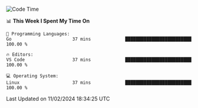 
<!--START_SECTION:waka-->
![Code Time](http://img.shields.io/badge/Code%20Time-1%2C580%20hrs%205%20mins-blue)

📊 **This Week I Spent My Time On** 

```text
💬 Programming Languages: 
Go                       37 mins             █████████████████████████   100.00 % 

🔥 Editors: 
VS Code                  37 mins             █████████████████████████   100.00 % 

💻 Operating System: 
Linux                    37 mins             █████████████████████████   100.00 % 
```


 Last Updated on 11/02/2024 18:34:25 UTC
<!--END_SECTION:waka-->

